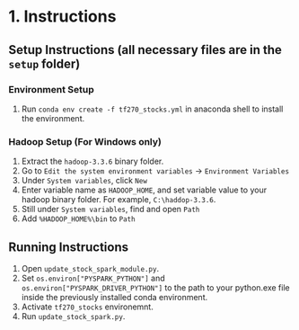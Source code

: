# 1. Instructions
## Setup Instructions (all necessary files are in the `setup` folder)
### Environment Setup
1. Run `conda env create -f tf270_stocks.yml` in anaconda shell to install the environment.
### Hadoop Setup (For Windows only)
1. Extract the `hadoop-3.3.6` binary folder.
2. Go to `Edit the system environment variables` -> `Environment Variables`
3. Under `System variables`, click `New`
4. Enter variable name as `HADOOP_HOME`, and set variable value to your hadoop binary folder. For example, `C:\haddop-3.3.6`.
5. Still under `System variables`, find and open `Path`
6. Add `%HADOOP_HOME%\bin` to `Path`
## Running Instructions
1. Open `update_stock_spark_module.py`.
2. Set `os.environ["PYSPARK_PYTHON"]` and `os.environ["PYSPARK_DRIVER_PYTHON"]` to the path to your python.exe file inside the previously installed conda environment.
3. Activate `tf270_stocks` environemnt.
4. Run `update_stock_spark.py`.
